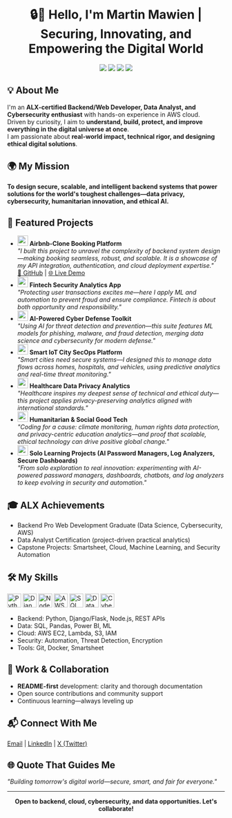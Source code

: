 <h1 align="center">🔒🚀 Hello, I'm Martin Mawien | Securing, Innovating, and Empowering the Digital World</h1>
<p align="center">
  <img src="https://img.shields.io/badge/Backend%20Engineer-1d72b8?style=for-the-badge&logo=python">
  <img src="https://img.shields.io/badge/Data%20Science-4ca978?style=for-the-badge&logo=pandas">
  <img src="https://img.shields.io/badge/Cybersecurity-bd2323?style=for-the-badge&logo=cyber-security">
  <img src="https://img.shields.io/badge/AWS%20Cloud-ff9900?style=for-the-badge&logo=amazonaws">
</p>

<h2>💡 About Me</h2>
<p>
I'm an <b>ALX-certified Backend/Web Developer, Data Analyst, and Cybersecurity enthusiast</b> with hands-on experience in AWS cloud.<br>
Driven by curiosity, I aim to <b>understand, build, protect, and improve everything in the digital universe at once</b>.<br>
I am passionate about <b>real-world impact, technical rigor, and designing ethical digital solutions</b>.
</p>

<h2>🌍 My Mission</h2>
<p>
<b>To design secure, scalable, and intelligent backend systems that power solutions for the world's toughest challenges—data privacy, cybersecurity, humanitarian innovation, and ethical AI.</b>
</p>

<h2>🚀 Featured Projects</h2>
<ul>
  <li>
    <img src="https://img.icons8.com/color/48/000000/flutter.png" width="24" />
    <b>Airbnb-Clone Booking Platform</b><br>
    <i>
      "I built this project to unravel the complexity of backend system design—making booking seamless, robust, and scalable. It is a showcase of my API integration, authentication, and cloud deployment expertise."
    </i>
    <br>
    <a href="[Project Repo URL]">🔗 GitHub</a> | <a href="[Live Demo URL]">🌐 Live Demo</a>
  </li>
  <li>
    <img src="https://img.icons8.com/color/48/000000/bank.png" width="24" />
    <b>Fintech Security Analytics App</b><br>
    <i>
      "Protecting user transactions excites me—here I apply ML and automation to prevent fraud and ensure compliance. Fintech is about both opportunity and responsibility."
    </i>
  </li>
  <li>
    <img src="https://img.icons8.com/color/48/000000/brain.png" width="24" />
    <b>AI-Powered Cyber Defense Toolkit</b><br>
    <i>
      "Using AI for threat detection and prevention—this suite features ML models for phishing, malware, and fraud detection, merging data science and cybersecurity for modern defense."
    </i>
  </li>
  <li>
    <img src="https://img.icons8.com/color/48/000000/internet-of-things.png" width="24" />
    <b>Smart IoT City SecOps Platform</b><br>
    <i>
      "Smart cities need secure systems—I designed this to manage data flows across homes, hospitals, and vehicles, using predictive analytics and real-time threat monitoring."
    </i>
  </li>
  <li>
    <img src="https://img.icons8.com/color/48/000000/health-data.png" width="24" />
    <b>Healthcare Data Privacy Analytics</b><br>
    <i>
      "Healthcare inspires my deepest sense of technical and ethical duty—this project applies privacy-preserving analytics aligned with international standards."
    </i>
  </li>
  <li>
    <img src="https://img.icons8.com/color/48/000000/globe--v2.png" width="24" />
    <b>Humanitarian & Social Good Tech</b><br>
    <i>
      "Coding for a cause: climate monitoring, human rights data protection, and privacy-centric education analytics—and proof that scalable, ethical technology can drive positive global change."
    </i>
  </li>
  <li>
    <img src="https://img.icons8.com/color/48/000000/lock--v1.png" width="24" />
    <b>Solo Learning Projects (AI Password Managers, Log Analyzers, Secure Dashboards)</b><br>
    <i>
      "From solo exploration to real innovation: experimenting with AI-powered password managers, dashboards, chatbots, and log analyzers to keep evolving in security and automation."
    </i>
  </li>
</ul>

<h2>🎓 ALX Achievements</h2>
<ul>
  <li>Backend Pro Web Development Graduate (Data Science, Cybersecurity, AWS)</li>
  <li>Data Analyst Certification (project-driven practical analytics)</li>
  <li>Capstone Projects: Smartsheet, Cloud, Machine Learning, and Security Automation</li>
</ul>

<h2>🛠️ My Skills</h2>
<p>
  <img src="https://img.icons8.com/color/48/000000/python--v1.png" width="32" title="Python"/>
  <img src="https://img.icons8.com/color/48/000000/django.png" width="32" title="Django"/>
  <img src="https://img.icons8.com/color/48/000000/nodejs.png" width="32" title="NodeJS"/>
  <img src="https://img.icons8.com/color/48/000000/amazon-web-services.png" width="32" title="AWS"/>
  <img src="https://img.icons8.com/color/48/000000/mysql-logo.png" width="32" title="SQL"/>
  <img src="https://img.icons8.com/color/48/000000/data-configuration.png" width="32" title="Data Science"/>
  <img src="https://img.icons8.com/color/48/000000/security-verified.png" width="32" title="Cybersecurity"/>
</p>
<ul>
  <li>Backend: Python, Django/Flask, Node.js, REST APIs</li>
  <li>Data: SQL, Pandas, Power BI, ML</li>
  <li>Cloud: AWS EC2, Lambda, S3, IAM</li>
  <li>Security: Automation, Threat Detection, Encryption</li>
  <li>Tools: Git, Docker, Smartsheet</li>
</ul>

<h2>🤝 Work & Collaboration</h2>
<ul>
  <li><b>README-first</b> development: clarity and thorough documentation</li>
  <li>Open source contributions and community support</li>
  <li>Continuous learning—always leveling up</li>
</ul>

<h2>📬 Connect With Me</h2>
<p>
  <a href="mailto:[pakokbwana91@gmail.com]">Email</a> |
  <a href="https://linkedin.com/in/martinmawien">LinkedIn</a> |
  <a href="https://twitter.com/@martin_mawien">X (Twitter)</a>
</p>

<h2>🌐 Quote That Guides Me</h2>
<p>
  <i>"Building tomorrow's digital world—secure, smart, and fair for everyone."</i>
</p>

---

<p align="center"><b>Open to backend, cloud, cybersecurity, and data opportunities. Let's collaborate!</b></p>
